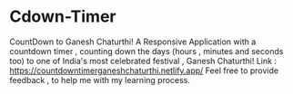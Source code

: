# Cdown-Timer
CountDown to Ganesh Chaturthi!
A Responsive Application with a countdown timer , counting down the days (hours , minutes and seconds too) to one of India's most celebrated festival , Ganesh Chaturthi!
Link : https://countdowntimerganeshchaturthi.netlify.app/
Feel free to provide feedback , to help me with my learning process.
